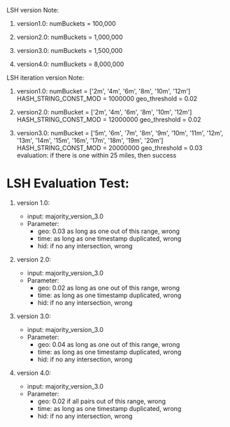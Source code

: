LSH version Note:

1. version1.0: numBuckets = 100,000

2. version2.0: numBuckets = 1,000,000

3. version3.0: numBuckets = 1,500,000

4. version4.0: numBuckets = 8,000,000



LSH iteration version Note:
1. version1.0: numBucket =  ['2m', '4m', '6m', '8m', '10m', '12m']
			   HASH_STRING_CONST_MOD = 1000000
			   geo_threshold = 0.02

2. version2.0: numBucket =  ['2m', '4m', '6m', '8m', '10m', '12m']
			   HASH_STRING_CONST_MOD = 12000000
			   geo_threshold = 0.02

3. version3.0: numBucket =  ['5m', '6m', '7m', '8m', '9m', '10m', '11m', '12m', '13m', 								'14m', '15m', '16m', '17m', '18m', '19m', '20m']
			   HASH_STRING_CONST_MOD = 20000000
			   geo_threshold = 0.03
			   evaluation: if there is one within 25 miles, then success



LSH Evaluation Test: 
====================
1. version 1.0: 
	- input: majority_version_3.0
	- Parameter: 
	   - geo: 0.03  as long as one out of this range, wrong
	   - time: as long as one timestamp duplicated, wrong
	   - hid: if no any intersection, wrong

2. version 2.0:
	- input: majority_version_3.0
	- Parameter: 
	   - geo: 0.02  as long as one out of this range, wrong
	   - time: as long as one timestamp duplicated, wrong
	   - hid: if no any intersection, wrong

2. version 3.0:
	- input: majority_version_3.0
	- Parameter: 
	   - geo: 0.04  as long as one out of this range, wrong
	   - time: as long as one timestamp duplicated, wrong
	   - hid: if no any intersection, wrong

4. version 4.0:
	- input: majority_version_3.0
	- Parameter: 
	   - geo: 0.02  if all pairs out of this range, wrong
	   - time: as long as one timestamp duplicated, wrong
	   - hid: if no any intersection, wrong